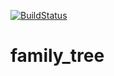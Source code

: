[![BuildStatus](https://app.travis-ci.com/IbrahimKesici/family_tree.svg?branch=master)](https://app.travis-ci.com/IbrahimKesici/family_tree)

# family_tree